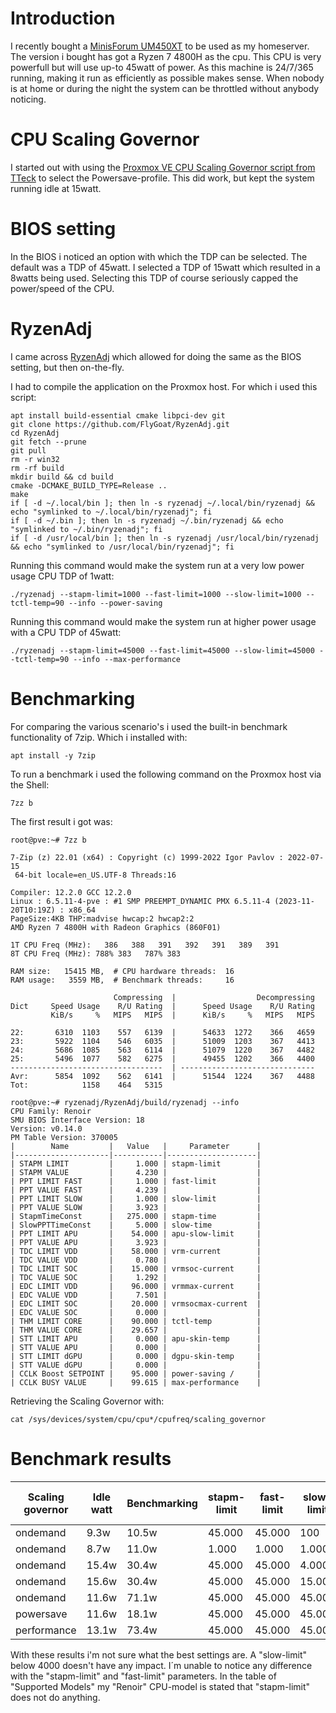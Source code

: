 # Introduction
I recently bought a [MinisForum UM450XT](https://store.minisforum.de/products/minisforum-venus-series-um560) to be used as my homeserver. The version i bought has got a Ryzen 7 4800H as the cpu.
This CPU is very powerfull but will use up-to 45watt of power. As this machine is 24/7/365 running, making it run as efficiently as possible makes sense. When nobody is at home or during the night the system can be throttled without anybody noticing.

# CPU Scaling Governor
I started out with using the [Proxmox VE CPU Scaling Governor script from TTeck](https://tteck.github.io/Proxmox/) to select the Powersave-profile. This did work, but kept the system running idle at 15watt.

# BIOS setting
In the BIOS i noticed an option with which the TDP can be selected. The default was a TDP of 45watt. I selected a TDP of 15watt which resulted in a 8watts being used. Selecting this TDP of course seriously capped the power/speed of the CPU.

# RyzenAdj
I came across [RyzenAdj](https://github.com/FlyGoat/RyzenAdj) which allowed for doing the same as the BIOS setting, but then on-the-fly.

I had to compile the application on the Proxmox host. For which i used this script:
```
apt install build-essential cmake libpci-dev git
git clone https://github.com/FlyGoat/RyzenAdj.git
cd RyzenAdj
git fetch --prune
git pull
rm -r win32
rm -rf build
mkdir build && cd build
cmake -DCMAKE_BUILD_TYPE=Release ..
make
if [ -d ~/.local/bin ]; then ln -s ryzenadj ~/.local/bin/ryzenadj && echo "symlinked to ~/.local/bin/ryzenadj"; fi
if [ -d ~/.bin ]; then ln -s ryzenadj ~/.bin/ryzenadj && echo "symlinked to ~/.bin/ryzenadj"; fi
if [ -d /usr/local/bin ]; then ln -s ryzenadj /usr/local/bin/ryzenadj && echo "symlinked to /usr/local/bin/ryzenadj"; fi
```

Running this command would make the system run at a very low power usage CPU TDP of 1watt:
```
./ryzenadj --stapm-limit=1000 --fast-limit=1000 --slow-limit=1000 --tctl-temp=90 --info --power-saving 
```

Running this command would make the system run at higher power usage with a CPU TDP of 45watt:
```
./ryzenadj --stapm-limit=45000 --fast-limit=45000 --slow-limit=45000 --tctl-temp=90 --info --max-performance
```


# Benchmarking
For comparing the various scenario's i used the built-in benchmark functionality of 7zip. Which i installed with:
```
apt install -y 7zip
```

To run a benchmark i used the following command on the Proxmox host via the Shell:
```
7zz b
```

The first result i got was:
```
root@pve:~# 7zz b

7-Zip (z) 22.01 (x64) : Copyright (c) 1999-2022 Igor Pavlov : 2022-07-15
 64-bit locale=en_US.UTF-8 Threads:16

Compiler: 12.2.0 GCC 12.2.0
Linux : 6.5.11-4-pve : #1 SMP PREEMPT_DYNAMIC PMX 6.5.11-4 (2023-11-20T10:19Z) : x86_64
PageSize:4KB THP:madvise hwcap:2 hwcap2:2
AMD Ryzen 7 4800H with Radeon Graphics (860F01) 

1T CPU Freq (MHz):   386   388   391   392   391   389   391
8T CPU Freq (MHz): 788% 383   787% 383  

RAM size:   15415 MB,  # CPU hardware threads:  16
RAM usage:   3559 MB,  # Benchmark threads:     16

                       Compressing  |                  Decompressing
Dict     Speed Usage    R/U Rating  |      Speed Usage    R/U Rating
         KiB/s     %   MIPS   MIPS  |      KiB/s     %   MIPS   MIPS

22:       6310  1103    557   6139  |      54633  1272    366   4659
23:       5922  1104    546   6035  |      51009  1203    367   4413
24:       5686  1085    563   6114  |      51079  1220    367   4482
25:       5496  1077    582   6275  |      49455  1202    366   4400
----------------------------------  | ------------------------------
Avr:      5854  1092    562   6141  |      51544  1224    367   4488
Tot:            1158    464   5315
````

```
root@pve:~# ryzenadj/RyzenAdj/build/ryzenadj --info
CPU Family: Renoir
SMU BIOS Interface Version: 18
Version: v0.14.0 
PM Table Version: 370005
|        Name         |   Value   |     Parameter      |
|---------------------|-----------|--------------------|
| STAPM LIMIT         |     1.000 | stapm-limit        |
| STAPM VALUE         |     4.230 |                    |
| PPT LIMIT FAST      |     1.000 | fast-limit         |
| PPT VALUE FAST      |     4.239 |                    |
| PPT LIMIT SLOW      |     1.000 | slow-limit         |
| PPT VALUE SLOW      |     3.923 |                    |
| StapmTimeConst      |   275.000 | stapm-time         |
| SlowPPTTimeConst    |     5.000 | slow-time          |
| PPT LIMIT APU       |    54.000 | apu-slow-limit     |
| PPT VALUE APU       |     3.923 |                    |
| TDC LIMIT VDD       |    58.000 | vrm-current        |
| TDC VALUE VDD       |     0.780 |                    |
| TDC LIMIT SOC       |    15.000 | vrmsoc-current     |
| TDC VALUE SOC       |     1.292 |                    |
| EDC LIMIT VDD       |    96.000 | vrmmax-current     |
| EDC VALUE VDD       |     7.501 |                    |
| EDC LIMIT SOC       |    20.000 | vrmsocmax-current  |
| EDC VALUE SOC       |     0.000 |                    |
| THM LIMIT CORE      |    90.000 | tctl-temp          |
| THM VALUE CORE      |    29.657 |                    |
| STT LIMIT APU       |     0.000 | apu-skin-temp      |
| STT VALUE APU       |     0.000 |                    |
| STT LIMIT dGPU      |     0.000 | dgpu-skin-temp     |
| STT VALUE dGPU      |     0.000 |                    |
| CCLK Boost SETPOINT |    95.000 | power-saving /     |
| CCLK BUSY VALUE     |    99.615 | max-performance    |
```

Retrieving the Scaling Governor with:
```
cat /sys/devices/system/cpu/cpu*/cpufreq/scaling_governor
```

# Benchmark results
| Scaling governor | Idle watt | Benchmarking | stapm-limit  |  fast-limit | slow-limit | threads | 8T MHZ | AVG Compressing MIPS | AVG Decompressing MIPS | 
|------------------|-----------|--------------|--------------|-------------|------------|---------|--------|----------------------|------------------------|
| ondemand         |      9.3w |        10.5w |       45.000 |      45.000 |        100 |      16 |    379 |                6.056 |                  4.401 |
| ondemand         |      8.7w |        11.0w |        1.000 |       1.000 |      1.000 |      16 |    380 |                6.001 |                  4.380 |
| ondemand         |     15.4w |        30.4w |       45.000 |      45.000 |      4.000 |      16 |    378 |               42.954 |                 39.411 |
| ondemand         |     15.6w |        30.4w |       45.000 |      45.000 |     15.000 |      16 |  3.793 |               42.954 |                 39.411 |
| ondemand         |     11.6w |        71.1w |       45.000 |      45.000 |     45.000 |      16 |  3.017 |               47.122 |                 53.957 |
| powersave        |     11.6w |        18.1w |       45.000 |      45.000 |     45.000 |      16 |  1.381 |               23.744 |                 18.329 |
| performance      |     13.1w |        73.4w |       45.000 |      45.000 |     45.000 |      16 |  4.207 |               49.404 |                 55.004 |

With these results i'm not sure what the best settings are. 
A "slow-limit" below 4000 doesn't have any impact. 
I´m unable to notice any difference with the "stapm-limit" and "fast-limit" parameters. 
In the table of "Supported Models" my "Renoir" CPU-model is stated that "stapm-limit" does not do anything.
